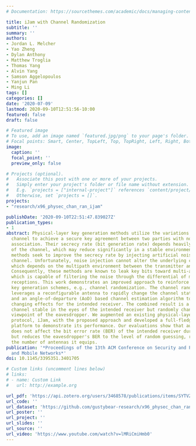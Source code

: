 ```yaml
---
# Documentation: https://sourcethemes.com/academic/docs/managing-content/

title: iJam with Channel Randomization
subtitle: ''
summary: ''
authors:
- Jordan L. Melcher
- Yao Zheng
- Dylan Anthony
- Matthew Troglia
- Thomas Yang
- Alvin Yang
- Samson Aggelopoulos
- Yanjun Pan
- Ming Li
tags: []
categories: []
date: '2020-07-09'
lastmod: 2020-09-10T12:51:56-10:00
featured: false
draft: false

# Featured image
# To use, add an image named `featured.jpg/png` to your page's folder.
# Focal points: Smart, Center, TopLeft, Top, TopRight, Left, Right, BottomLeft, Bottom, BottomRight.
image:
  caption: ''
  focal_point: ''
  preview_only: false

# Projects (optional).
#   Associate this post with one or more of your projects.
#   Simply enter your project's folder or file name without extension.
#   E.g. `projects = ["internal-project"]` references `content/project/deep-learning/index.md`.
#   Otherwise, set `projects = []`.
projects: 
- "research/x96_physec_chan_ran_ijam"

publishDate: '2020-09-10T22:51:47.839027Z'
publication_types:
- 1
abstract: Physical-layer key generation methods utilize the variations of the communication
  channel to achieve a secure key agreement between two parties with no prior security
  association. Their secrecy rate (bit generation rate) depends heavily on the randomness
  of the channel, which may reduce significantly in a stable environment. Existing
  methods seek to improve the secrecy rate by injecting artificial noise into the
  channel. Unfortunately, noise injection cannot alter the underlying channel state,
  which depends on the multipath environment between the transmitter and receiver.
  Consequently, these methods are known to leak key bits toward multi-antenna eavesdroppers,
  which is capable of filtering the noise through the differential of multiple signal
  receptions. This work demonstrates an improved approach to reinforce physical-layer
  key generation schemes, e.g., channel randomization. The channel randomization approach
  leverages a reconfigurable antenna to rapidly change the channel state during transmission,
  and an angle-of-departure (AoD) based channel estimation algorithm to cancel the
  changing effects for the intended receiver. The combined result is a communication
  channel stable in the eyes of the intended receiver but randomly changing from the
  viewpoint of the eavesdropper. We augmented an existing physical-layer key generation
  protocol, iJam, with the proposed approach and developed a full-fledged remote instrumentation
  platform to demonstrate its performance. Our evaluations show that augmentation
  does not affect the bit error rate (BER) of the intended receiver during key establishment
  but reduces the eavesdropper's BER to the level of random guessing, regardless of
  the number of antennas it equips.
publication: '*Proceedings of the 13th ACM Conference on Security and Privacy in Wireless
  and Mobile Networks*'
doi: 10.1145/3395351.3401705

# Custom links (uncomment lines below)
# links:
# - name: Custom Link
#   url: http://example.org

url_pdf: 'https://api.zotero.org/users/3468578/publications/items/SYTVZEL7/file/view'
url_code: ''
url_dataset: 'https://github.com/gustybear-research/x96_physec_chan_ran'
url_poster: ''
url_project: ''
url_slides: ''
url_source: ''
url_video: 'https://www.youtube.com/watch?v=lMRiCmiHmb0'
---
```

